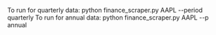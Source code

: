 To run for quarterly data: python finance_scraper.py AAPL --period quarterly
To run for annual data: python finance_scraper.py AAPL --p annual
